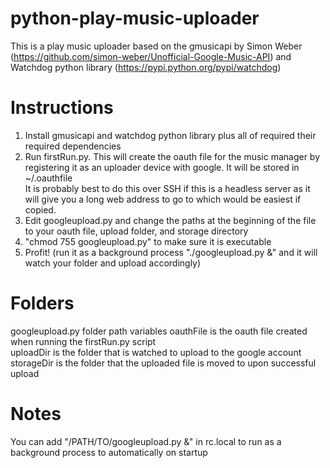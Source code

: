 python-play-music-uploader
==========================
This is a play music uploader based on the gmusicapi by Simon Weber (https://github.com/simon-weber/Unofficial-Google-Music-API)
and Watchdog python library (https://pypi.python.org/pypi/watchdog)

Instructions
==========================
1) Install gmusicapi and watchdog python library plus all of required their required dependencies  
2) Run firstRun.py. This will create the oauth file for the music manager by registering it as an
    uploader device with google. It will be stored in ~/.oauthfile  
   It is probably best to do this over SSH if this is a headless server as it will give you a long
    web address to go to which would be easiest if copied.  
3) Edit googleupload.py and change the paths at the beginning of the file to your oauth file, upload folder, and storage
    directory  
4) "chmod 755 googleupload.py" to make sure it is executable  
5) Profit! (run it as a background process "./googleupload.py &" and it will watch your folder and upload accordingly)  

Folders
==========================
googleupload.py folder path variables
oauthFile is the oauth file created when running the firstRun.py script  
uploadDir is the folder that is watched to upload to the google account  
storageDir is the folder that the uploaded file is moved to upon successful upload  

Notes
==========================
You can add "/PATH/TO/googleupload.py &" in rc.local to run as a background process to automatically on startup
